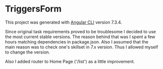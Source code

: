 # TriggersForm

This project was generated with [Angular CLI](https://github.com/angular/angular-cli) version 7.3.4.

Since original task requirements proved to be troublesome I decided to use the most current stable versions.
The reason behind that was I spent a few hours matching dependencies in package.json. Also I assumed that
the main reason was to check one's skillset in 7.x version. Thus I allowed myself to change the version.

Also I added router to Home Page ('/list') as a little improvement.
